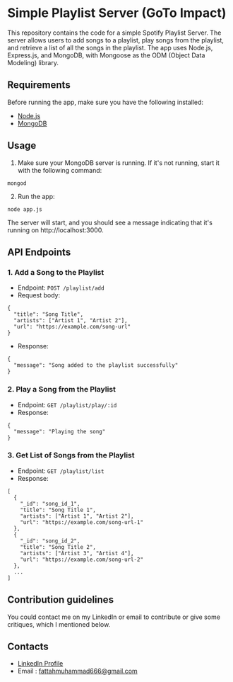# Simple Playlist Server (GoTo Impact)

This repository contains the code for a simple Spotify Playlist Server. The server allows users to add songs to a playlist, play songs from the playlist, and retrieve a list of all the songs in the playlist. The app uses Node.js, Express.js, and MongoDB, with Mongoose as the ODM (Object Data Modeling) library.

## Requirements

Before running the app, make sure you have the following installed:
* [Node.js](https://nodejs.org/)
* [MongoDB](https://www.mongodb.com/)

## Usage

1. Make sure your MongoDB server is running. If it's not running, start it with the following command:

```
mongod
```
2. Run the app:
```
node app.js
```
The server will start, and you should see a message indicating that it's running on http://localhost:3000.

## API Endpoints
### 1. Add a Song to the Playlist
* Endpoint: `POST /playlist/add`
* Request body:
```
{
  "title": "Song Title",
  "artists": ["Artist 1", "Artist 2"],
  "url": "https://example.com/song-url"
}
```
* Response:
```
{
  "message": "Song added to the playlist successfully"
}
```

### 2. Play a Song from the Playlist
* Endpoint: `GET /playlist/play/:id`
* Response:
```
{
  "message": "Playing the song"
}

```

### 3. Get List of Songs from the Playlist
* Endpoint: `GET /playlist/list`
* Response:
```
[
  {
    "_id": "song_id_1",
    "title": "Song Title 1",
    "artists": ["Artist 1", "Artist 2"],
    "url": "https://example.com/song-url-1"
  },
  {
    "_id": "song_id_2",
    "title": "Song Title 2",
    "artists": ["Artist 3", "Artist 4"],
    "url": "https://example.com/song-url-2"
  },
  ...
]
```



## Contribution guidelines ##
You could contact me on my LinkedIn or email to contribute or give some critiques, which I mentioned below. 

## Contacts ##

* [LinkedIn Profile](https://www.linkedin.com/in/muhammad24fattah/)
* Email : fattahmuhammad666@gmail.com
